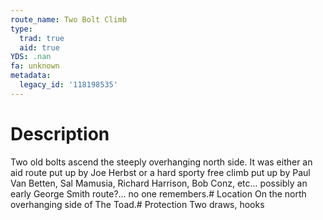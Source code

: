 ```yaml
---
route_name: Two Bolt Climb
type:
  trad: true
  aid: true
YDS: .nan
fa: unknown
metadata:
  legacy_id: '118198535'
---
```

# Description
Two old bolts ascend the steeply overhanging north side. It was either an aid route put up by Joe Herbst or a hard sporty free climb put up by Paul Van Betten, Sal Mamusia, Richard Harrison, Bob Conz, etc... possibly an early George Smith route?... no one remembers.# Location
On the north overhanging side of The Toad.# Protection
Two draws, hooks